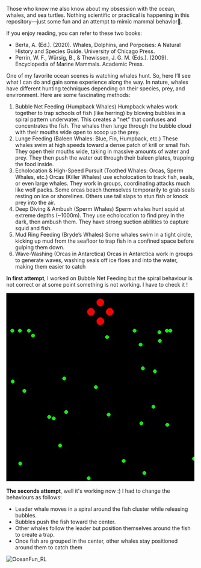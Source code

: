 Those who know me also know about my obsession with the ocean, whales, and sea turtles. Nothing scientific or practical is happening in this repository—just some fun and an attempt to mimic mammal behavior🐋.

If you enjoy reading, you can refer to these two books:

  - Berta, A. (Ed.). (2020). Whales, Dolphins, and Porpoises: A Natural History and Species Guide. University of Chicago Press.
  - Perrin, W. F., Würsig, B., & Thewissen, J. G. M. (Eds.). (2009). Encyclopedia of Marine Mammals. Academic Press.
    
One of my favorite ocean scenes is watching whales hunt. So, here I’ll see what I can do and gain some experience along the way. In nature, whales have different hunting techniques depending on their species, prey, and environment. Here are some fascinating methods:
1. Bubble Net Feeding (Humpback Whales)
Humpback whales work together to trap schools of fish (like herring) by blowing bubbles in a spiral pattern underwater.
This creates a "net" that confuses and concentrates the fish.
The whales then lunge through the bubble cloud with their mouths wide open to scoop up the prey.
2. Lunge Feeding (Baleen Whales: Blue, Fin, Humpback, etc.)
These whales swim at high speeds toward a dense patch of krill or small fish.
They open their mouths wide, taking in massive amounts of water and prey.
They then push the water out through their baleen plates, trapping the food inside.
3. Echolocation & High-Speed Pursuit (Toothed Whales: Orcas, Sperm Whales, etc.)
Orcas (Killer Whales) use echolocation to track fish, seals, or even large whales.
They work in groups, coordinating attacks much like wolf packs.
Some orcas beach themselves temporarily to grab seals resting on ice or shorelines.
Others use tail slaps to stun fish or knock prey into the air.
4. Deep Diving & Ambush (Sperm Whales)
Sperm whales hunt squid at extreme depths (~1000m).
They use echolocation to find prey in the dark, then ambush them.
They have strong suction abilities to capture squid and fish.
5. Mud Ring Feeding (Bryde’s Whales)
Some whales swim in a tight circle, kicking up mud from the seafloor to trap fish in a confined space before gulping them down.
6. Wave-Washing (Orcas in Antarctica)
Orcas in Antarctica work in groups to generate waves, washing seals off ice floes and into the water, making them easier to catch

**In first attempt**, I worked on Bubble Net Feeding but the spiral behaviour is not correct or at some point something is not working. I have to check it !

![OceanFun_RL](bubble_net_simulation1.gif)

**The seconds attempt**, well it's working now :) 
I had to change the behaviours as follows:
  - Leader whale moves in a spiral around the fish cluster while releasing bubbles.
  - Bubbles push the fish toward the center.
  - Other whales follow the leader but position themselves around the fish to create a trap.
  - Once fish are grouped in the center, other whales stay positioned around them to catch them 

![OceanFun_RL](bubble_net_simulation2.gif)
